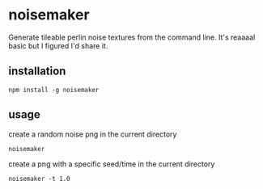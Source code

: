 # noisemaker
Generate tileable perlin noise textures from the command line. It's reaaaal basic but I figured I'd share it.

## installation

`npm install -g noisemaker`

## usage

create a random noise png in the current directory

`noisemaker`

create a png with a specific seed/time in the current directory

`noisemaker -t 1.0`
